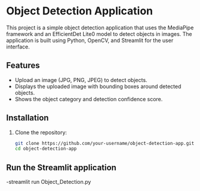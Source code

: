 
# Object Detection Application

This project is a simple object detection application that uses the MediaPipe framework and an EfficientDet Lite0 model to detect objects in images. The application is built using Python, OpenCV, and Streamlit for the user interface.

## Features

- Upload an image (JPG, PNG, JPEG) to detect objects.
- Displays the uploaded image with bounding boxes around detected objects.
- Shows the object category and detection confidence score.

## Installation

1. Clone the repository:
   ```bash
   git clone https://github.com/your-username/object-detection-app.git
   cd object-detection-app

## Run the Streamlit application
-streamlit run Object_Detection.py
